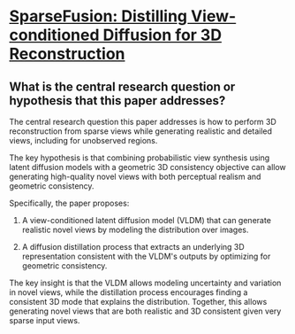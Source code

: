 # [SparseFusion: Distilling View-conditioned Diffusion for 3D   Reconstruction](https://arxiv.org/abs/2212.00792)

## What is the central research question or hypothesis that this paper addresses?

 The central research question this paper addresses is how to perform 3D reconstruction from sparse views while generating realistic and detailed views, including for unobserved regions. 

The key hypothesis is that combining probabilistic view synthesis using latent diffusion models with a geometric 3D consistency objective can allow generating high-quality novel views with both perceptual realism and geometric consistency.

Specifically, the paper proposes:

1) A view-conditioned latent diffusion model (VLDM) that can generate realistic novel views by modeling the distribution over images.

2) A diffusion distillation process that extracts an underlying 3D representation consistent with the VLDM's outputs by optimizing for geometric consistency. 

The key insight is that the VLDM allows modeling uncertainty and variation in novel views, while the distillation process encourages finding a consistent 3D mode that explains the distribution. Together, this allows generating novel views that are both realistic and 3D consistent given very sparse input views.
